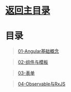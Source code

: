 # [返回主目录](https://github.com/smallprogram/Knowledge-And-Demo)<!-- omit in toc --> 


# 目录

>[01-Angular基础概念](./01-Angular基本概念.md)

>[02-组件与模板](./02-组件与模板.md)

>[03-表单](./03-表单.md)

>[04-Observable与RxJS](./04-Observable与RxJS.md)
